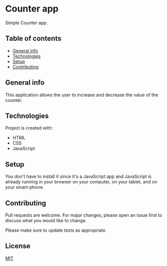# Counter app
Simple Counter app. 

## Table of contents
* [General info](#general-info)
* [Technologies](#technologies)
* [Setup](#setup)
* [Contributing](#contributing)

## General info
This application allows the user to increase and decrease the value of the counter.
	
## Technologies
Project is created with:
* HTML
* CSS
* JavaScript
	
## Setup
You don't have to install it since it's a JavaScript app and JavaScript is already running in your browser on your computer, on your tablet, and on your smart-phone.

## Contributing
Pull requests are welcome. For major changes, please open an issue first to discuss what you would like to change.

Please make sure to update tests as appropriate.

## License
[MIT](https://choosealicense.com/licenses/mit/)
